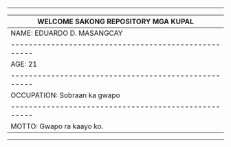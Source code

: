 ------------------------------------------------------
|         WELCOME SAKONG REPOSITORY MGA KUPAL        |
|----------------------------------------------------|
|  NAME: EDUARDO D. MASANGCAY                        |
|----------------------------------------------------|
|  AGE: 21                                           |
|----------------------------------------------------|
|  OCCUPATION: Sobraan ka gwapo                      |
|----------------------------------------------------|
| MOTTO: Gwapo ra kaayo ko.                          |
------------------------------------------------------
